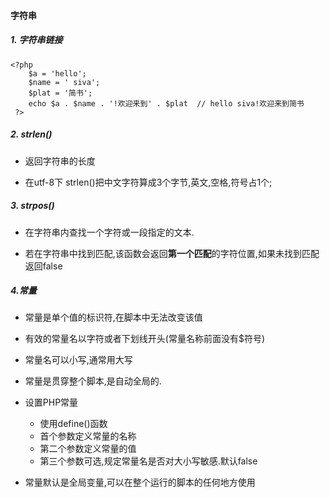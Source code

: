 #### 字符串
##### 1. 字符串链接

    <?php 
	    $a = 'hello';
	    $name = ' siva';
	    $plat = '简书';
	    echo $a . $name . '!欢迎来到' . $plat  // hello siva!欢迎来到简书
	 ?>
##### 2. strlen()
* 返回字符串的长度
* 在utf-8下 strlen()把中文字符算成3个字节,英文,空格,符号占1个;

	<?php
		$name = '欢迎你!';
		echo strlen($name) ; //10
		echo strlen('hi bye!'); // 7
	?>
##### 3.  strpos() 
* 在字符串内查找一个字符或一段指定的文本.
* 若在字符串中找到匹配,该函数会返回**第一个匹配**的字符位置,如果未找到匹配 返回false

	<?php
		echo strpos( 'welcome','l'); //2
		echo strpos( '我的世界','世'); //6
	?>
##### 4.常量
* 常量是单个值的标识符,在脚本中无法改变该值
* 有效的常量名以字符或者下划线开头(常量名称前面没有$符号)
* 常量名可以小写,通常用大写
* 常量是贯穿整个脚本,是自动全局的.
* 设置PHP常量
	* 使用define()函数
	* 首个参数定义常量的名称
	* 第二个参数定义常量的值
	* 第三个参数可选,规定常量名是否对大小写敏感.默认false

	<?php
		define('STATICSTR','welcome!');
		echo STATICSTR;  // welcome!
		echo staticstr; //staticstr!
		
		define('STATICSTRS','welcome!',true);
		echo STATICSTRS; //welcome!
		echo staticstrs; // welcome!
	?>
* 常量默认是全局变量,可以在整个运行的脚本的任何地方使用

	<?php
		header('Content-type:text/html;charset=utf-8');
		define('STATICSTR','你好');
		function test(){
			echo STATICSTR;
		}
		test();   // 你好
	?>

